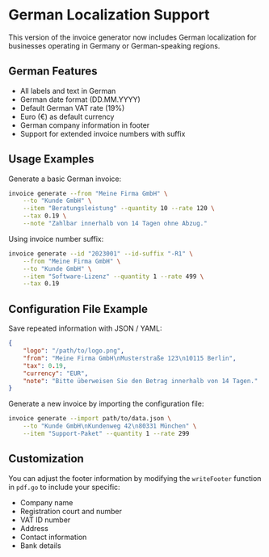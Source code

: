 # German Localization Support

This version of the invoice generator now includes German localization for businesses operating in Germany or German-speaking regions.

## German Features

- All labels and text in German
- German date format (DD.MM.YYYY)
- Default German VAT rate (19%)
- Euro (€) as default currency
- German company information in footer
- Support for extended invoice numbers with suffix

## Usage Examples

Generate a basic German invoice:

```bash
invoice generate --from "Meine Firma GmbH" \
    --to "Kunde GmbH" \
    --item "Beratungsleistung" --quantity 10 --rate 120 \
    --tax 0.19 \
    --note "Zahlbar innerhalb von 14 Tagen ohne Abzug."
```

Using invoice number suffix:

```bash
invoice generate --id "2023001" --id-suffix "-R1" \
    --from "Meine Firma GmbH" \
    --to "Kunde GmbH" \
    --item "Software-Lizenz" --quantity 1 --rate 499 \
    --tax 0.19
```

## Configuration File Example

Save repeated information with JSON / YAML:

```json
{
    "logo": "/path/to/logo.png",
    "from": "Meine Firma GmbH\nMusterstraße 123\n10115 Berlin",
    "tax": 0.19,
    "currency": "EUR",
    "note": "Bitte überweisen Sie den Betrag innerhalb von 14 Tagen."
}
```

Generate a new invoice by importing the configuration file:

```bash
invoice generate --import path/to/data.json \
    --to "Kunde GmbH\nKundenweg 42\n80331 München" \
    --item "Support-Paket" --quantity 1 --rate 299
```

## Customization

You can adjust the footer information by modifying the `writeFooter` function in `pdf.go` to include your specific:

- Company name
- Registration court and number
- VAT ID number
- Address
- Contact information
- Bank details
